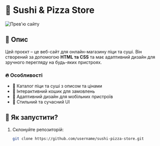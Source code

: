 # 🍕 Sushi & Pizza Store  

![Прев'ю сайту](img.png)  

## 📖 Опис  
Цей проєкт – це веб-сайт для онлайн-магазину піци та суші. Він створений за допомогою **HTML та CSS** та має адаптивний дизайн для зручного перегляду на будь-яких пристроях.  

### 🔥 Особливості  
- 🍣 Каталог піци та суші з описом та цінами  
- 🛒 Інтерактивний кошик для замовлень  
- 📱 Адаптивний дизайн для мобільних пристроїв  
- 🎨 Стильний та сучасний UI  

## 🚀 Як запустити?  
1. Склонуйте репозиторій:  
   ```bash
   git clone https://github.com/username/sushi-pizza-store.git

